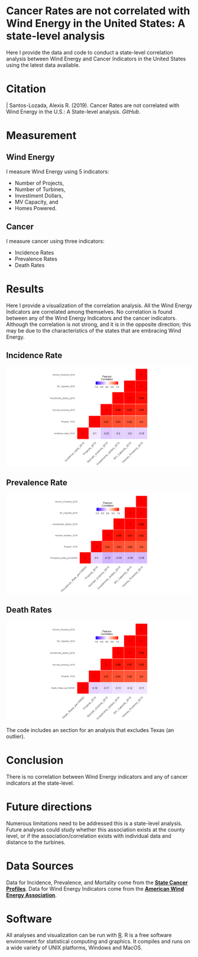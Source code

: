 # Cancer Rates are not correlated with Wind Energy in the United States: A state-level analysis
Here I provide the data and code to conduct a state-level correlation analysis between Wind Energy and Cancer Indicators in the United States using the latest data available.

# Citation
| Santos-Lozada, Alexis R. (2019). Cancer Rates are not correlated with Wind Energy in the U.S.: A State-level analysis. *GitHub*.

# Measurement
## Wind Energy 
I measure Wind Energy using 5 indicators:

* Number of Projects,
* Number of Turbines, 
* Investiment Dollars,
* MV Capacity, and
* Homes Powered.

## Cancer
I measure cancer using three indicators:
* Incidence Rates
* Prevalence Rates
* Death Rates

# Results
Here I provide a visualization of the correlation analysis. All the Wind Energy Indicators are correlated among themselves. No correlation is found between any of the Wind Energy Indicators and the cancer indicators. Although the correlation is not strong, and it is in the opposite direction; this may be due to the characteristics of the states that are embracing Wind Energy. 

## Incidence Rate
![Incidence](Rplot11.png)

## Prevalence Rate
![Prevalence](Rplot10.png)

## Death Rates
![Death Rates](Rplot09.png)

The code includes an section for an analysis that excludes Texas (an outlier). 

# Conclusion 
There is no correlation between Wind Energy indicators and any of cancer indicators at the state-level. 

# Future directions
Numerous limitations need to be addressed this is a state-level analysis. Future analyses could study whether this association exists at the county level, or if the association/correlation exists with individual data and distance to the turbines. 

# Data Sources
Data for Incidence, Prevalence, and Mortality come from the [**State Cancer Profiles**](https://statecancerprofiles.cancer.gov/).
Data for Wind Energy Indicators come from the [**American Wind Energy Association**](https://www.awea.org/).

# Software
All analyses and visualization can be run with [R](https://www.r-project.org/). R is a free software environment for statistical computing and graphics. It compiles and runs on a wide variety of UNIX platforms, Windows and MacOS.
